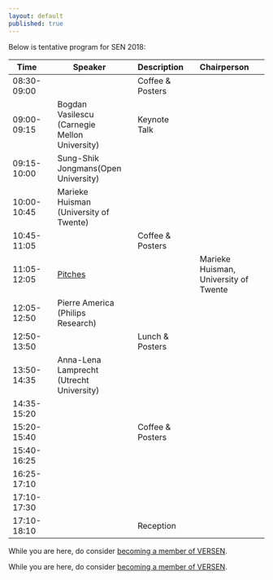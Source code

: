 ```yaml
---
layout: default
published: true
---
```


Below is tentative program for SEN 2018:

| Time | | Speaker | | Description | | Chairperson | | Slides |
|----- |-| ------  |-| ----------- |-| ----------- |-| ------ |
| 08:30-09:00 | | | | Coffee & Posters | | |
| 09:00-09:15 | | Bogdan Vasilescu (Carnegie Mellon University) | | Keynote Talk | | |
| 09:15-10:00 | | Sung-Shik Jongmans(Open University) | | | |  | |  |
| 10:00-10:45 | | Marieke Huisman (University of Twente) | |  | |  |
| 10:45-11:05 | | | | Coffee & Posters | | | | |
| 11:05-12:05 | | [Pitches](./pitches) | | |  | Marieke Huisman, University of Twente | | |
| 12:05-12:50 | | Pierre America (Philips Research) | |  | |   | |  |
| 12:50-13:50 | | | | Lunch & Posters | | | | |
| 13:50-14:35 | | Anna-Lena Lamprecht (Utrecht University) | |  | |  | |  |
| 14:35-15:20 | |  | |  | |  | | |
| 15:20-15:40 | | | | Coffee & Posters | | | | |
| 15:40-16:25 | | 	| |  | |  | | |
| 16:25-17:10 | | 	| |  | |  | | |
| 17:10-17:30 | | |	|  | | | | |
| 17:10-18:10 | | |	| Reception | | | | |




While you are here, do consider [becoming a member of VERSEN](http://www.versen.nl/register).






While you are here, do consider [becoming a member of VERSEN](http://www.versen.nl/register).
